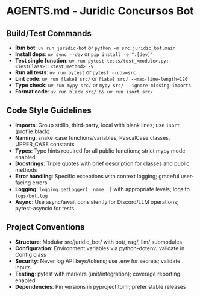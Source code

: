 # AGENTS.md - Juridic Concursos Bot

## Build/Test Commands
- **Run bot**: `uv run juridic-bot` or `python -m src.juridic_bot.main`
- **Install deps**: `uv sync --dev` or `pip install -e ".[dev]"`
- **Test single function**: `uv run pytest tests/test_<module>.py::<TestClass>::<test_method> -v`
- **Run all tests**: `uv run pytest` or `pytest --cov=src`
- **Lint code**: `uv run flake8 src/` or `flake8 src/ --max-line-length=120`
- **Type check**: `uv run mypy src/` or `mypy src/ --ignore-missing-imports`
- **Format code**: `uv run black src/ && uv run isort src/`

## Code Style Guidelines
- **Imports**: Group stdlib, third-party, local with blank lines; use `isort` (profile black)
- **Naming**: snake_case functions/variables, PascalCase classes, UPPER_CASE constants
- **Types**: Type hints required for all public functions; strict mypy mode enabled
- **Docstrings**: Triple quotes with brief description for classes and public methods
- **Error handling**: Specific exceptions with context logging; graceful user-facing errors
- **Logging**: `logging.getLogger(__name__)` with appropriate levels; logs to `logs/bot.log`
- **Async**: Use async/await consistently for Discord/LLM operations; pytest-asyncio for tests

## Project Conventions
- **Structure**: Modular src/juridic_bot/ with bot/, rag/, llm/ submodules
- **Configuration**: Environment variables via python-dotenv; validate in Config class
- **Security**: Never log API keys/tokens; use .env for secrets; validate inputs
- **Testing**: pytest with markers (unit/integration); coverage reporting enabled
- **Dependencies**: Pin versions in pyproject.toml; prefer stable releases